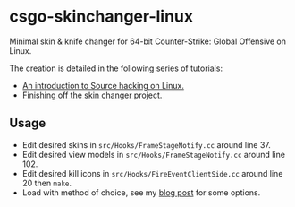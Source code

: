 # csgo-skinchanger-linux

Minimal skin & knife changer for 64-bit Counter-Strike: Global Offensive on Linux.

The creation is detailed in the following series of tutorials:
* [An introduction to Source hacking on Linux.](https://aixxe.net/2016/09/linux-skin-changer)
* [Finishing off the skin changer project.](https://aixxe.net/2016/11/knife-changer-csgo)

## Usage
* Edit desired skins in `src/Hooks/FrameStageNotify.cc` around line 37.
* Edit desired view models in `src/Hooks/FrameStageNotify.cc` around line 102.
* Edit desired kill icons in `src/Hooks/FireEventClientSide.cc` around line 20 then `make`.
* Load with method of choice, see my [blog post](https://aixxe.net/2016/09/shared-library-injection) for some options.